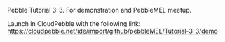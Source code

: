 Pebble Tutorial 3-3. For demonstration and PebbleMEL meetup.

Launch in CloudPebble with the following link:
https://cloudpebble.net/ide/import/github/pebbleMEL/Tutorial-3-3/demo
